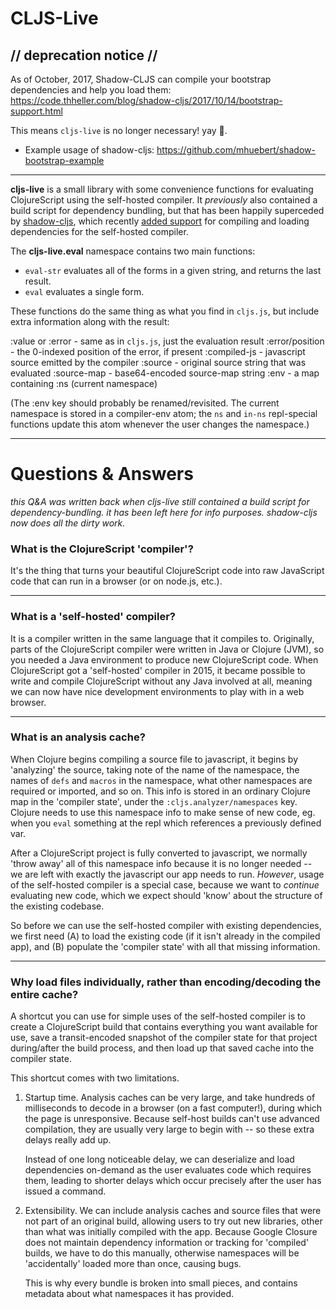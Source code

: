 # CLJS-Live

## // deprecation notice //

As of October, 2017, Shadow-CLJS can compile your bootstrap dependencies and help you load them: https://code.thheller.com/blog/shadow-cljs/2017/10/14/bootstrap-support.html

This means `cljs-live` is no longer necessary! yay 🎉.

- Example usage of shadow-cljs: https://github.com/mhuebert/shadow-bootstrap-example

----

**cljs-live** is a small library with some convenience functions for evaluating ClojureScript using the self-hosted compiler. It _previously_ also contained a build script for dependency bundling, but that has been happily superceded by [shadow-cljs](https://github.com/thheller/shadow-cljs/), which recently [added support](https://code.thheller.com/blog/shadow-cljs/2017/10/14/bootstrap-support.html) for compiling and loading dependencies for the self-hosted compiler.



The **cljs-live.eval** namespace contains two main functions:

* `eval-str` evaluates all of the forms in a given string, and returns the last result.
* `eval` evaluates a single form.

These functions do the same thing as what you find in `cljs.js`, but include extra information along with the result:

  :value or :error - same as in `cljs.js`, just the evaluation result
  :error/position  - the 0-indexed position of the error, if present
  :compiled-js     - javascript source emitted by the compiler
  :source          - original source string that was evaluated
  :source-map      - base64-encoded source-map string
  :env             - a map containing :ns (current namespace) 

(The :env key should probably be renamed/revisited. The current namespace is stored in a compiler-env atom; the `ns` and `in-ns` repl-special functions update this atom whenever the user changes the namespace.)

----

# Questions & Answers

_this Q&A was written back when cljs-live still contained a build script for dependency-bundling. it has been left here for info purposes. shadow-cljs now does all the dirty work._

### What is the ClojureScript 'compiler'?

It's the thing that turns your beautiful ClojureScript code into raw JavaScript code that can run in a browser (or on node.js, etc.).

----

### What is a 'self-hosted' compiler?

It is a compiler written in the same language that it compiles to. Originally, parts of the ClojureScript compiler were written in Java or Clojure (JVM), so you needed a Java environment to produce new ClojureScript code. When ClojureScript got a 'self-hosted' compiler in 2015, it became possible to write and compile ClojureScript without any Java involved at all, meaning we can now have nice development environments to play with in a web browser.

----

### What is an analysis cache?

When Clojure begins compiling a source file to javascript, it begins by 'analyzing' the source, taking note of the name of the namespace, the names of `defs` and `macros` in the namespace, what other namespaces are required or imported, and so on. This info is stored in an ordinary Clojure map in the 'compiler state', under the `:cljs.analyzer/namespaces` key. Clojure needs to use this namespace info to make sense of new code, eg. when you `eval` something at the repl which references a previously defined var.

After a ClojureScript project is fully converted to javascript, we normally 'throw away' all of this namespace info because it is no longer needed -- we are left with exactly the javascript our app needs to run. _However_, usage of the self-hosted compiler is a special case, because we want to _continue_ evaluating new code, which we expect should 'know' about the structure of the existing codebase.

So before we can use the self-hosted compiler with existing dependencies, we first need (A) to load the existing code (if it isn't already in the compiled app), and (B) populate the 'compiler state' with all that missing information.

----

### Why load files individually, rather than encoding/decoding the entire cache?

A shortcut you can use for simple uses of the self-hosted compiler is to create a ClojureScript build that contains everything you want available for use, save a transit-encoded snapshot of the compiler state for that project during/after the build process, and then load up that saved cache into the compiler state.

This shortcut comes with two limitations.

1. Startup time. Analysis caches can be very large, and take hundreds of milliseconds to decode in a browser (on a fast computer!), during which the page is unresponsive. Because self-host builds can't use advanced compilation, they are usually very large to begin with -- so these extra delays really add up.

    Instead of one long noticeable delay, we can deserialize and load dependencies on-demand as the user evaluates code which requires them, leading to shorter delays which occur precisely after the user has issued a command.

2. Extensibility. We can include analysis caches and source files that were not part of an original build, allowing users to try out new libraries, other than what was initially compiled with the app. Because Google Closure does not maintain dependency information or tracking for 'compiled' builds, we have to do this manually, otherwise namespaces will be 'accidentally' loaded more than once, causing bugs.

    This is why every bundle is broken into small pieces, and contains metadata about what namespaces it has provided.

